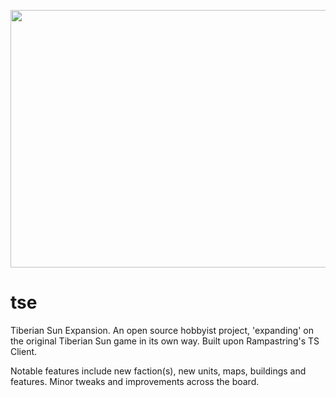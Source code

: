 <p align="center"><a href="http://tse.xevrac.com" target="_blank"><img src="http://tse.xevrac.com/img/logo.png" width="512" height="412"></a></p>

# tse
Tiberian Sun Expansion. An open source hobbyist project, 'expanding' on the original Tiberian Sun game in its own way. Built upon Rampastring's TS Client.

Notable features include new faction(s), new units, maps, buildings and features. Minor tweaks and improvements across the board.
